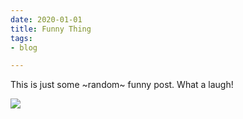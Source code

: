 ```yaml
---
date: 2020-01-01
title: Funny Thing
tags:
- blog

---
```

This is just some \~random\~ funny post. What a laugh!

![](/images/demo-image-2.jpg)